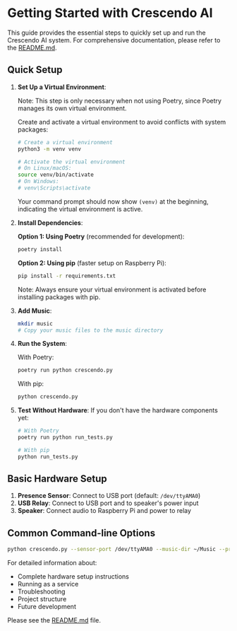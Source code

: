 # Getting Started with Crescendo AI

This guide provides the essential steps to quickly set up and run the Crescendo AI system. For comprehensive documentation, please refer to the [README.md](README.md).

## Quick Setup

1. **Set Up a Virtual Environment**:

   Note: This step is only necessary when not using Poetry, since Poetry manages its own virtual environment.

   Create and activate a virtual environment to avoid conflicts with system packages:
   ```bash
   # Create a virtual environment
   python3 -m venv venv

   # Activate the virtual environment
   # On Linux/macOS:
   source venv/bin/activate
   # On Windows:
   # venv\Scripts\activate
   ```

   Your command prompt should now show `(venv)` at the beginning, indicating the virtual environment is active.

2. **Install Dependencies**:

   **Option 1: Using Poetry** (recommended for development):
   ```bash
   poetry install
   ```

   **Option 2: Using pip** (faster setup on Raspberry Pi):
   ```bash
   pip install -r requirements.txt
   ```

   Note: Always ensure your virtual environment is activated before installing packages with pip.

3. **Add Music**:
   ```bash
   mkdir music
   # Copy your music files to the music directory
   ```

4. **Run the System**:

   With Poetry:
   ```bash
   poetry run python crescendo.py
   ```

   With pip:
   ```bash
   python crescendo.py
   ```

5. **Test Without Hardware**:
   If you don't have the hardware components yet:

   ```bash
   # With Poetry
   poetry run python run_tests.py

   # With pip
   python run_tests.py
   ```

## Basic Hardware Setup

1. **Presence Sensor**: Connect to USB port (default: `/dev/ttyAMA0`)
2. **USB Relay**: Connect to USB port and to speaker's power input
3. **Speaker**: Connect audio to Raspberry Pi and power to relay

## Common Command-line Options

```bash
python crescendo.py --sensor-port /dev/ttyAMA0 --music-dir ~/Music --presence-timeout 60.0
```

For detailed information about:
- Complete hardware setup instructions
- Running as a service
- Troubleshooting
- Project structure
- Future development

Please see the [README.md](README.md) file.
